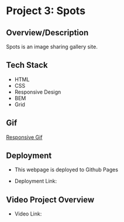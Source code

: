 # Project 3: Spots

## Overview/Description

Spots is an image sharing gallery site.

## Tech Stack

- HTML
- CSS
- Responsive Design
- BEM
- Grid

## Gif

[Responsive Gif](./images/demo)

## Deployment

- This webpage is deployed to Github Pages

- Deployment Link:

## Video Project Overview

- Video Link:
